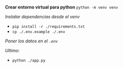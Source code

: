 **Crear entorno virtual para python**
`python -m venv venv`

*Instalar dependencias desde el venv*
 - `pip install -r ./requirements.txt`
 - `cp ./.env.example ./.env`

*Poner los datos en el `.env`*

*Ultimo:*
 - `python ./app.py`